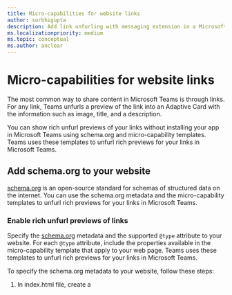 ```yaml
---
title: Micro-capabilities for website links
author: surbhigupta
description: Add link unfurling with messaging extension in a Microsoft Teams app with app manifest or manually. Add link unfurling using Developer Portal. How to update your web service code to handle the invoke request.
ms.localizationpriority: medium
ms.topic: conceptual
ms.author: anclear
---
```

# Micro-capabilities for website links

The most common way to share content in Microsoft Teams is through links. For any link, Teams unfurls a preview of the link into an Adaptive Card with the information such as image, title, and a description.

You can show rich unfurl previews of your links without installing your app in Microsoft Teams using schema.org and micro-capability templates. Teams uses these templates to unfurl rich previews for your links in Microsoft Teams.

## Add schema.org to your website

[schema.org](https://schema.org/docs/gs.html) is an open-source standard for schemas of structured data on the internet. You can use the schema.org metadata and the micro-capability templates <!--- link to GitHub templates to be added after the PM shares the public link --> to unfurl rich previews for your links in Microsoft Teams.

### Enable rich unfurl previews of links

Specify the [schema.org](https://schema.org/) metadata and the supported `@type` attribute to your website. For each `@type` attribute, include the properties available in the micro-capability template that apply to your web page. Teams uses these templates to unfurl rich previews for your links in Microsoft Teams.

To specify the schema.org metadata to your website, follow these steps:

1. In index.html file, create a <script> element with the type as to application/ld+json.

   ```html
   <head>
    <script type="application/ld+json">
    </script>
   </head>
   ```

1. Add the `@context` attribute with the value as  `http://schema.org` in the script tag.

   ```html
    "@context": "http://schema.org/",

   ```

1. Add the `@type` and `name` attributes to the script tag.

```html

    {
      "@context": "http://schema.org/",
      "@type": "Article",
      "name": "Contoso news"
    }

```

1. Add the required properties listed in the micro-capability template.

Following are the examples of the supported micro-capability templates and their unfurl experience:

# [Article](#tab/article)

|Property |Description  |
|---------|---------|
|Type     |         |
|image    | Image of the link.        |
|name    |  Name of the author.       |
|headline    |         |
|creator     |         |
|description    |         |
|url     |         |
|Row8     |         |

# [Restaurant](#tab/restaurunt)

|Property |Description  |
|---------|---------|
|Type     |         |
|image    | Image of the link.        |
|name    |  Name of the author.       |
|headline    |         |
|creator     |         |
|description    |         |
|url     |         |
|Row8     |         |

# [Recipe](#tab/recipe)

|Property |Description  |
|---------|---------|
|Type     |         |
|image    | Image of the link.        |
|name    |  Name of the author.       |
|headline    |         |
|creator     |         |
|description    |         |
|url     |         |
|Row8     |         |

# [Local business](#tab/localbuisness)

|Property |Description  |
|---------|---------|
|Type     |         |
|image    | Image of the link.        |
|name    |  Name of the author.       |
|headline    |         |
|creator     |         |
|description    |         |
|url     |         |
|Row8     |         |

# [Course](#tab/course)

|Property |Description  |
|---------|---------|
|Type     |         |
|image    | Image of the link.        |
|name    |  Name of the author.       |
|headline    |         |
|creator     |         |
|description    |         |
|url     |         |
|Row8     |         |

# [Person](#tab/person)

|Property |Description  |
|---------|---------|
|Type     |         |
|image    | Image of the link.        |
|name    |  Name of the author.       |
|headline    |         |
|creator     |         |
|description    |         |
|url     |         |
|Row8     |         |

# [Website](#tab/website)

|Property |Description  |
|---------|---------|
|Type     |         |
|image    | Image of the link.        |
|name    |  Name of the author.       |
|headline    |         |
|creator     |         |
|description    |         |
|url     |         |
|Row8     |         |

---

You can validate if your structure data is as per the schema.org requirement. Visit [schema.org validator](https://validator.schema.org/), add your website url and select **RUN TEST**.

> [!NOTE]
> If you've already added [schema.org](<https://schema.org/>) to your website, you can view the rich unfurl preview of your link by pasting it in the Teams message compose area.

   :::image type="content" source="../../assets/images/messaging-extension/link-unfurling-app-less-adaptive-card-experience.png" alt-text="Screenshot shows an example of rich unfurl preview experience when a link is pasted in the Teams message compose area." lightbox="../../assets/images/messaging-extension/link-unfurling-app-less-adaptive-card-experience-teams.png":::

If you've not added [schema.org](<https://schema.org/>) to your website, you can manually check the rich unfurl preview experience by following these steps:

1. Add the [schema.org](https://schema.org/) metadata with the [JASON-LD format](https://json-ld.org/) to your website.
1. In your website, check for the supported `@type` attribute and copy the metadata under the script tag `application/ld+json`.
1. Open [Adaptive Card designer](https://www.adaptivecards.io/designer/) and create a new file.
1. In the **SAMPLE DATA EDITOR**, paste the json metadata from your website.

   :::image type="content" source="../../assets/images/messaging-extension/link-unfurling-app-less-adaptive-card-sample-data-editor.png" alt-text="Screenshot shows an example of website metadata in the sample data editor section of the Adaptive Card Designer.":::

1. Check the micro-capability template and add the template code in the **CARD PAYLOAD EDITOR**.

   :::image type="content" source="../../assets/images/messaging-extension/link-unfurling-app-less-adaptive-card-payload-editor.png" alt-text="Screenshots shows an example of micro-capability template added in the card payload editor in Adaptive Card Designer.":::

   If required, add new attributes from the template to your website metadata in the **SAMPLE DATA EDITOR**.

1. To preview the Adaptive Card unfurl experience, select **Preview mode**.

See the following video to learn more about link unfurling:
<br>
> [!VIDEO <https://www.microsoft.com/en-us/videoplayer/embed/RE4OFZG>]
<br>

## Add link unfurling to your app manifest

To add link unfurling to your app manifest, add a new `messageHandlers` array to the `composeExtensions` section in the app manifest. You can manually add the array or using the Developer Portal. Domain listings can include wildcards, for example `*.example.com`. This matches exactly one segment of the domain; if you need to match `a.b.example.com` then use `*.*.example.com`.

> [!NOTE]
> Don't add domains that are not in your control, either directly, or through wildcards. For example, `yourapp.onmicrosoft.com` is valid, but `*.onmicrosoft.com` is not valid. The top-level domains are prohibited, for example, `*.com`, `*.org`.

### Add link unfurling using Developer Portal

1. Open **Developer Portal** from the Microsoft Teams client and then select the **Apps** tab.
1. Load your app manifest.
1. On the **Messaging Extension** page under **App features**, select existing bot or create a new bot.
1. Select **Save**.
1. Select **Add a domain** under **Preview links** section and then enter valid domain.
1. Select **Add**. The following image explains the process:

   :::image type="content" source="../../assets/images/tdp/add-domain-button.PNG" alt-text="Screenshot shows an example of the message handlers section in Developer Portal." lightbox="../../assets/images/tdp/add-domain.PNG":::

### Add link unfurling manually

> [!NOTE]
> If authentication is added through Azure AD, [unfurl links in Teams using bot](/microsoftteams/platform/sbs-botbuilder-linkunfurling?tabs=vs&tutorial-step=4).

To enable your message extension to interact with links, first you must add the `messageHandlers` array to your app manifest. You can manually add link unfurling using the following example:

```json
...
"composeExtensions": [
  {
    "botId": "abc123456-ab12-ab12-ab12-abcdef123456",
    "messageHandlers": [
      {
        "type": "link",
        "value": {
          "domains": [
            "*.trackeddomain.com"
          ]
        }
      }
    ]
  }
],
...
```

For a complete manifest example, see [manifest reference](~/resources/schema/manifest-schema.md).

## Handle the `composeExtension/queryLink` invoke

After adding the domain to the app manifest, you must update your web service code to handle the invoke request. Use the received URL to search your service and create a card response. If you respond with more than one card, only the first card response is used.

The following card types are supported:

* [Thumbnail card](~/task-modules-and-cards/cards/cards-reference.md#thumbnail-card)
* [Hero card](~/task-modules-and-cards/cards/cards-reference.md#hero-card)
* [Office 365 Connector card](~/task-modules-and-cards/cards/cards-reference.md#office-365-connector-card)
* [Adaptive Card](~/task-modules-and-cards/cards/cards-reference.md#adaptive-card)

For more information, see [Action type invoke](~/task-modules-and-cards/cards/cards-actions.md#action-type-invoke).

### Example

# [C#/.NET](#tab/dotnet)

```csharp
protected override async Task<MessagingExtensionResponse> OnTeamsAppBasedLinkQueryAsync(ITurnContext<IInvokeActivity> turnContext, AppBasedLinkQuery query, CancellationToken cancellationToken)
{
    //You'll use the query.link value to search your service and create a card response
    var card = new HeroCard
    {
        Title = "Hero Card",
        Text = query.Url,
        Images = new List<CardImage> { new CardImage("https://raw.githubusercontent.com/microsoft/botframework-sdk/master/icon.png") },
    };

    var attachments = new MessagingExtensionAttachment(HeroCard.ContentType, null, card);
    var result = new MessagingExtensionResult(AttachmentLayoutTypes.List, "result", new[] { attachments }, null, "test unfurl");

    return new MessagingExtensionResponse(result);
}
```

# [JavaScript/Node.js](#tab/javascript)

```javascript
class TeamsLinkUnfurlingBot extends TeamsActivityHandler {
  handleTeamsAppBasedLinkQuery(context, query) {
    const attachment = CardFactory.thumbnailCard('Thumbnail Card',
      query.url,
      ['https://raw.githubusercontent.com/microsoft/botframework-sdk/master/icon.png']);

    const result = {
      attachmentLayout: 'list',
      type: 'result',
      attachments: [attachment]
    };

    const response = {
      composeExtension: result
    };
    return response;
  }
}
```

# [JSON](#tab/json)

Example of the `invoke` sent to your bot:

```json
{
  "type": "invoke",
  "name": "composeExtension/queryLink",
  "value": {
    "url": "https://theurlsubmittedbyyouruser.trackeddomain.com/id/1234"
  }
}
```

Example of the response:

```json
{
  "composeExtension": {
    "type": "result",
    "attachmentLayout": "list",
    "attachments": [
      {
        "contentType": "application/vnd.microsoft.teams.card.o365connector",
        "content": {
          "sections": [
            {
              "activityTitle": "[85069]: Create a cool app",
              "activityImage": "https://placekitten.com/200/200"
            },
            {
              "title": "Details",
              "facts": [
                {
                  "name": "Assigned to:",
                  "value": "[Larry Brown](mailto:larryb@example.com)"
                },
                {
                  "name": "State:",
                  "value": "Active"
                }
              ]
            }
          ]
        }
      }
    ]
  }
}
```

* * *

## Step-by-step guide

Follow the [step-by-step guide](../../sbs-botbuilder-linkunfurling.yml) to unfurl links in Teams using bot.

## See also

* [Cards](~/task-modules-and-cards/what-are-cards.md)
* [Tabs link unfurling and Stage View](~/tabs/tabs-link-unfurling.md)
